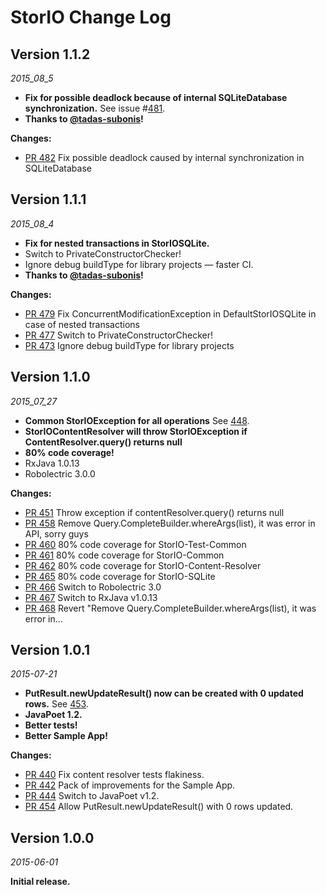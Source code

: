 StorIO Change Log
==========

## Version 1.1.2

_2015_08_5_

*  **Fix for possible deadlock because of internal SQLiteDatabase synchronization.** See issue #[481](https://github.com/pushtorefresh/storio/issues/481).
*  **Thanks to [@tadas-subonis](https://github.com/tadas-subonis)!**

**Changes:**

* [PR 482](https://github.com/pushtorefresh/storio/pull/482) Fix possible deadlock caused by internal synchronization in SQLiteDatabase


## Version 1.1.1

_2015_08_4_

*  **Fix for nested transactions in StorIOSQLite.**
* Switch to PrivateConstructorChecker!
* Ignore debug buildType for library projects — faster CI.
*  **Thanks to [@tadas-subonis](https://github.com/tadas-subonis)!**


**Changes:**

* [PR 479](https://github.com/pushtorefresh/storio/pull/479) Fix ConcurrentModificationException in DefaultStorIOSQLite in case of nested transactions
* [PR 477](https://github.com/pushtorefresh/storio/pull/477) Switch to PrivateConstructorChecker!
* [PR 473](https://github.com/pushtorefresh/storio/pull/473) Ignore debug buildType for library projects

## Version 1.1.0

_2015_07_27_

*  **Common StorIOException for all operations** See [448](https://github.com/pushtorefresh/storio/issues/448).
*  **StorIOContentResolver will throw StorIOException if ContentResolver.query() returns null**
*  **80% code coverage!**
* RxJava 1.0.13
* Robolectric 3.0.0


**Changes:**

* [PR 451](https://github.com/pushtorefresh/storio/pull/451) Throw exception if contentResolver.query() returns null
* [PR 458](https://github.com/pushtorefresh/storio/pull/458) Remove Query.CompleteBuilder.whereArgs(list), it was error in API, sorry guys
* [PR 460](https://github.com/pushtorefresh/storio/pull/460) 80% code coverage for StorIO-Test-Common
* [PR 461](https://github.com/pushtorefresh/storio/pull/461) 80% code coverage for StorIO-Common
* [PR 462](https://github.com/pushtorefresh/storio/pull/462) 80% code coverage for StorIO-Content-Resolver
* [PR 465](https://github.com/pushtorefresh/storio/pull/465) 80% code coverage for StorIO-SQLite
* [PR 466](https://github.com/pushtorefresh/storio/pull/466) Switch to Robolectric 3.0
* [PR 467](https://github.com/pushtorefresh/storio/pull/467) Switch to RxJava v1.0.13
* [PR 468](https://github.com/pushtorefresh/storio/pull/468) Revert "Remove Query.CompleteBuilder.whereArgs(list), it was error in…


## Version 1.0.1

_2015-07-21_

*  **PutResult.newUpdateResult() now can be created with 0 updated rows.** See [453](https://github.com/pushtorefresh/storio/issues/453).
*  **JavaPoet 1.2.**
*  **Better tests!**
*  **Better Sample App!**

**Changes:**

* [PR 440](https://github.com/pushtorefresh/storio/pull/440) Fix content resolver tests flakiness.
* [PR 442](https://github.com/pushtorefresh/storio/pull/442) Pack of improvements for the Sample App.
* [PR 444](https://github.com/pushtorefresh/storio/pull/444) Switch to JavaPoet v1.2.
* [PR 454](https://github.com/pushtorefresh/storio/pull/454) Allow PutResult.newUpdateResult() with 0 rows updated.


## Version 1.0.0

_2015-06-01_

**Initial release.**
